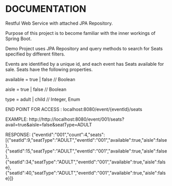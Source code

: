 # DOCUMENTATION #

Restful Web Service with attached JPA Repository. 

Purpose of this project is to become familiar with the inner workings 
of Spring Boot. 

Demo Project uses JPA Repository and query methods to search for 
Seats specified by different filters. 


Events are identified by a unique id, and each event has Seats available for sale. Seats have the following properties.

available = true | false // Boolean

aisle = true | false // Boolean

type = adult | child // Integer, Enum

END POINT FOR ACCESS : localhost:8080/event/{eventId}/seats


EXAMPLE: http://http://localhost:8080/event/001/seats?avail=true&aisle=false&seatType=ADULT

RESPONSE: {"eventId":"001","count":4,"seats":[{"seatId":9,"seatType":"ADULT","eventId":"001","available":true,"aisle":false},{"seatId":15,"seatType":"ADULT","eventId":"001","available":true,"aisle":false},{"seatId":34,"seatType":"ADULT","eventId":"001","available":true,"aisle":false},{"seatId":40,"seatType":"ADULT","eventId":"001","available":true,"aisle":false}]}